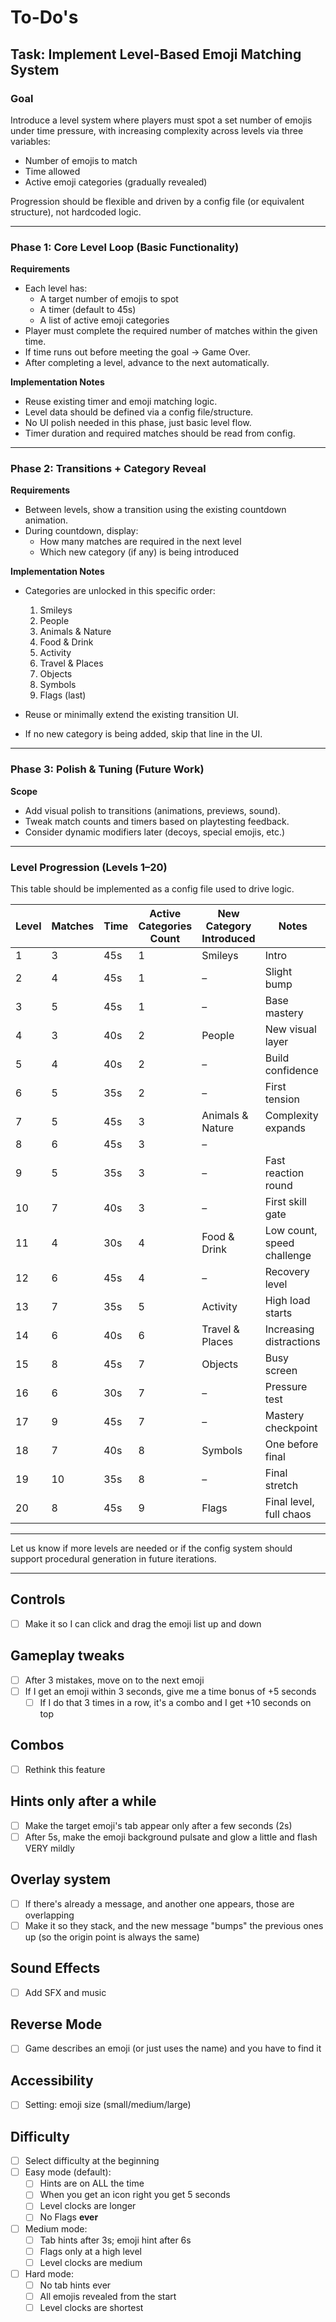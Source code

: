# To-Do's

## Task: Implement Level-Based Emoji Matching System

### Goal
Introduce a level system where players must spot a set number of emojis under time pressure, with increasing complexity across levels via three variables:
- Number of emojis to match
- Time allowed
- Active emoji categories (gradually revealed)

Progression should be flexible and driven by a config file (or equivalent structure), not hardcoded logic.

---

### Phase 1: Core Level Loop (Basic Functionality)

**Requirements**
- Each level has:
  - A target number of emojis to spot
  - A timer (default to 45s)
  - A list of active emoji categories
- Player must complete the required number of matches within the given time.
- If time runs out before meeting the goal → Game Over.
- After completing a level, advance to the next automatically.

**Implementation Notes**
- Reuse existing timer and emoji matching logic.
- Level data should be defined via a config file/structure.
- No UI polish needed in this phase, just basic level flow.
- Timer duration and required matches should be read from config.

---

### Phase 2: Transitions + Category Reveal

**Requirements**
- Between levels, show a transition using the existing countdown animation.
- During countdown, display:
  - How many matches are required in the next level
  - Which new category (if any) is being introduced

**Implementation Notes**
- Categories are unlocked in this specific order:
  1. Smileys  
  2. People  
  3. Animals & Nature  
  4. Food & Drink  
  5. Activity  
  6. Travel & Places  
  7. Objects  
  8. Symbols  
  9. Flags (last)

- Reuse or minimally extend the existing transition UI.
- If no new category is being added, skip that line in the UI.

---

### Phase 3: Polish & Tuning (Future Work)

**Scope**
- Add visual polish to transitions (animations, previews, sound).
- Tweak match counts and timers based on playtesting feedback.
- Consider dynamic modifiers later (decoys, special emojis, etc.)

---

### Level Progression (Levels 1–20)

This table should be implemented as a config file used to drive logic.

| Level | Matches | Time  | Active Categories Count | New Category Introduced | Notes                      |
|-------|---------|-------|--------------------------|--------------------------|----------------------------|
| 1     | 3       | 45s   | 1                        | Smileys                 | Intro                      |
| 2     | 4       | 45s   | 1                        | –                       | Slight bump                |
| 3     | 5       | 45s   | 1                        | –                       | Base mastery               |
| 4     | 3       | 40s   | 2                        | People                  | New visual layer           |
| 5     | 4       | 40s   | 2                        | –                       | Build confidence           |
| 6     | 5       | 35s   | 2                        | –                       | First tension              |
| 7     | 5       | 45s   | 3                        | Animals & Nature        | Complexity expands         |
| 8     | 6       | 45s   | 3                        | –                       |                            |
| 9     | 5       | 35s   | 3                        | –                       | Fast reaction round        |
| 10    | 7       | 40s   | 3                        | –                       | First skill gate           |
| 11    | 4       | 30s   | 4                        | Food & Drink            | Low count, speed challenge |
| 12    | 6       | 45s   | 4                        | –                       | Recovery level             |
| 13    | 7       | 35s   | 5                        | Activity                | High load starts           |
| 14    | 6       | 40s   | 6                        | Travel & Places         | Increasing distractions    |
| 15    | 8       | 45s   | 7                        | Objects                 | Busy screen                |
| 16    | 6       | 30s   | 7                        | –                       | Pressure test              |
| 17    | 9       | 45s   | 7                        | –                       | Mastery checkpoint         |
| 18    | 7       | 40s   | 8                        | Symbols                 | One before final           |
| 19    | 10      | 35s   | 8                        | –                       | Final stretch              |
| 20    | 8       | 45s   | 9                        | Flags                   | Final level, full chaos    |

---

Let us know if more levels are needed or if the config system should support procedural generation in future iterations.


---

## Controls
- [ ] Make it so I can click and drag the emoji list up and down

## Gameplay tweaks
- [ ] After 3 mistakes, move on to the next emoji
- [ ] If I get an emoji within 3 seconds, give me a time bonus of +5 seconds
  - [ ] If I do that 3 times in a row, it's a combo and I get +10 seconds on top

## Combos
- [ ] Rethink this feature

## Hints only after a while
- [ ] Make the target emoji's tab appear only after a few seconds (2s)
- [ ] After 5s, make the emoji background pulsate and glow a little and flash VERY mildly

## Overlay system
- [ ] If there's already a message, and another one appears, those are overlapping
- [ ] Make it so they stack, and the new message "bumps" the previous ones up (so the origin point is always the same)

## Sound Effects
- [ ] Add SFX and music

## Reverse Mode
- [ ] Game describes an emoji (or just uses the name) and you have to find it

## Accessibility
- [ ] Setting: emoji size (small/medium/large)

## Difficulty
- [ ] Select difficulty at the beginning
- [ ] Easy mode (default):
  - [ ] Hints are on ALL the time
  - [ ] When you get an icon right you get 5 seconds
  - [ ] Level clocks are longer
  - [ ] No Flags **ever**
- [ ] Medium mode:
  - [ ] Tab hints after 3s; emoji hint after 6s
  - [ ] Flags only at a high level
  - [ ] Level clocks are medium
- [ ] Hard mode:
  - [ ] No tab hints ever
  - [ ] All emojis revealed from the start
  - [ ] Level clocks are shortest
